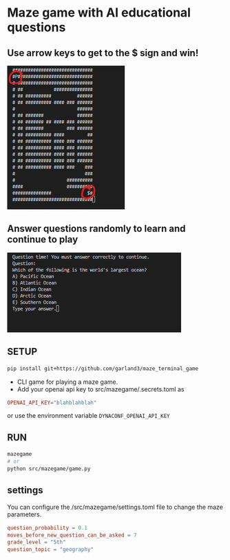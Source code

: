 # Maze game with AI educational questions

## Use arrow keys to get to the $ sign and win!

![maze screenshot](images/maze.png)

## Answer questions randomly to learn and continue to play

![maze screenshot](images/question.png)

## SETUP

```bash
pip install git+https://github.com/garland3/maze_terminal_game
```

* CLI game for playing a maze game.
* Add your openai api key to src/mazegame/.secrets.toml as

```toml
OPENAI_API_KEY="blahblahblah"
````

or use the environment variable `DYNACONF_OPENAI_API_KEY`

## RUN

```bash
mazegame
# or 
python src/mazegame/game.py
```

## settings

 You can configure the /src/mazegame/settings.toml file to change the maze parameters.

```toml
question_probability = 0.1
moves_before_new_question_can_be_asked = 7
grade_level = "5th"
question_topic = "geography"
```
